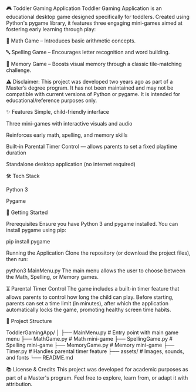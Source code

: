 🎮 Toddler Gaming Application
Toddler Gaming Application is an educational desktop game designed specifically for toddlers. Created using Python's pygame library, it features three engaging mini-games aimed at fostering early learning through play:

🧮 Math Game – Introduces basic arithmetic concepts.

🔤 Spelling Game – Encourages letter recognition and word building.

🧠 Memory Game – Boosts visual memory through a classic tile-matching challenge.

⚠️ Disclaimer:
This project was developed two years ago as part of a Master’s degree program. It has not been maintained and may not be compatible with current versions of Python or pygame. It is intended for educational/reference purposes only.

✨ Features
Simple, child-friendly interface

Three mini-games with interactive visuals and audio

Reinforces early math, spelling, and memory skills

Built-in Parental Timer Control — allows parents to set a fixed playtime duration

Standalone desktop application (no internet required)

🛠️ Tech Stack

Python 3

Pygame

🚀 Getting Started

Prerequisites
Ensure you have Python 3 and pygame installed. You can install pygame using pip:

pip install pygame

Running the Application
Clone the repository (or download the project files), then run:

python3 MainMenu.py
The main menu allows the user to choose between the Math, Spelling, or Memory games.

⏳ Parental Timer Control
The game includes a built-in timer feature that allows parents to control how long the child can play. Before starting, parents can set a time limit (in minutes), after which the application automatically locks the game, promoting healthy screen time habits.

📁 Project Structure

ToddlerGamingApp/
│
├── MainMenu.py          # Entry point with main game menu
├── MathGame.py          # Math mini-game
├── SpellingGame.py      # Spelling mini-game
├── MemoryGame.py        # Memory mini-game
├── Timer.py             # Handles parental timer feature
├── assets/              # Images, sounds, and fonts
└── README.md

📚 License & Credits
This project was developed for academic purposes as part of a Master's program.
Feel free to explore, learn from, or adapt it with attribution.
